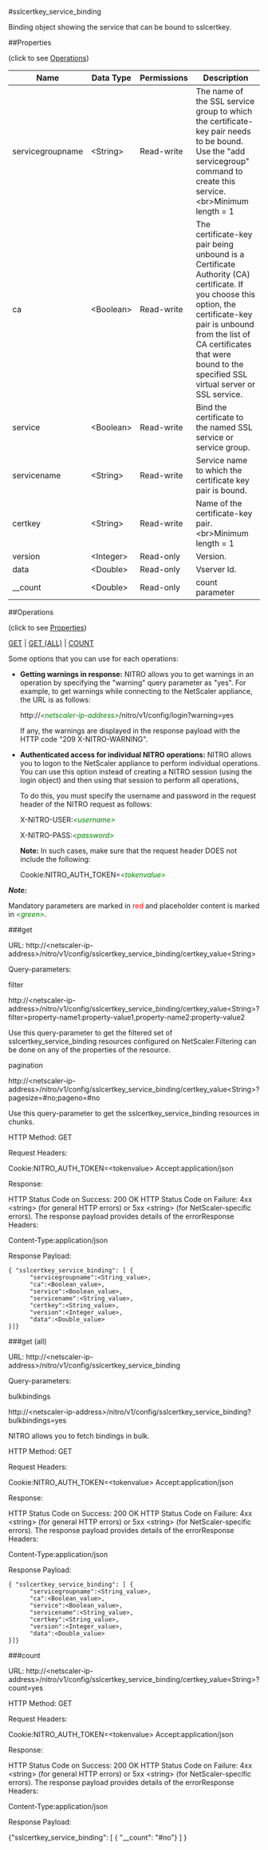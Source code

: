 #sslcertkey_service_binding

Binding object showing the service that can be bound to sslcertkey.


##Properties 
<span>(click to see [Operations](#operations))</span>


<table><thead><tr><th>Name</th><th> Data Type</th><th> Permissions</th><th>Description</th></tr></thead><tbody><tr><td>servicegroupname</td><td>&lt;String></td><td>Read-write</td><td>The name of the SSL service group to which the certificate-key pair needs to be bound. Use the "add servicegroup" command to create this service.&lt;br>Minimum length = 1</td><tr><tr><td>ca</td><td>&lt;Boolean></td><td>Read-write</td><td>The certificate-key pair being unbound is a Certificate Authority (CA) certificate. If you choose this option, the certificate-key pair is unbound from the list of CA certificates that were bound to the specified SSL virtual server or SSL service.</td><tr><tr><td>service</td><td>&lt;Boolean></td><td>Read-write</td><td>Bind the certificate to the named SSL service or service group.</td><tr><tr><td>servicename</td><td>&lt;String></td><td>Read-write</td><td>Service name to which the certificate key pair is bound.</td><tr><tr><td>certkey</td><td>&lt;String></td><td>Read-write</td><td>Name of the certificate-key pair.&lt;br>Minimum length = 1</td><tr><tr><td>version</td><td>&lt;Integer></td><td>Read-only</td><td>Version.</td><tr><tr><td>data</td><td>&lt;Double></td><td>Read-only</td><td>Vserver Id.</td><tr><tr><td>__count</td><td>&lt;Double></td><td>Read-only</td><td>count parameter</td><tr></tbody></table>
##Operations 
<span>(click to see [Properties](#properties))</span>


[GET](#get) | [GET (ALL)](#get-(all)) | [COUNT](#count)


Some options that you can use for each operations:
<ul><li><p><b>Getting warnings in response:</b> NITRO allows you to get warnings in an operation by specifying the "warning" query parameter as "yes". For example, to get warnings while connecting to the NetScaler appliance, the URL is as follows:</p><p>http://<span style="color:green;font-style:italic;">&lt;netscaler-ip-address&gt;</span>/nitro/v1/config/login?warning=yes</p><p>If any, the warnings are displayed in the response payload with the HTTP code "209 X-NITRO-WARNING".</p></li><li><p><b>Authenticated access for individual NITRO operations:</b> NITRO allows you to logon to the NetScaler appliance to perform individual operations. You can use this option instead of creating a NITRO session (using the login object) and then using that session to perform all operations,</p><p>To do this, you must specify the username and password in the request header of the NITRO request as follows:</p><p>X-NITRO-USER:<span style="color:green;font-style:italic;">&lt;username&gt;</span></p><p>X-NITRO-PASS:<span style="color:green;font-style:italic;">&lt;password&gt;</span></p><p><b>Note:</b> In such cases, make sure that the request header DOES not include the following:</p><p>Cookie:NITRO_AUTH_TOKEN=<span style="color:green;font-style:italic;">&lt;tokenvalue&gt;</span></p></li></ul>



***Note:*** 
Mandatory parameters are marked in <span style="color:#FF0000;">red</span> and placeholder content is marked in <span style="color:green;font-style:italic">&lt;green&gt;</span>.

###get



URL: http://&lt;netscaler-ip-address&gt;/nitro/v1/config/sslcertkey_service_binding/certkey_value&lt;String&gt;
Query-parameters:
filter
http://&lt;netscaler-ip-address&gt;/nitro/v1/config/sslcertkey_service_binding/certkey_value&lt;String&gt;?filter=property-name1:property-value1,property-name2:property-value2
Use this query-parameter to get the filtered set of sslcertkey_service_binding resources configured on NetScaler.Filtering can be done on any of the properties of the resource.


pagination
http://&lt;netscaler-ip-address&gt;/nitro/v1/config/sslcertkey_service_binding/certkey_value&lt;String&gt;?pagesize=#no;pageno=#no
Use this query-parameter to get the sslcertkey_service_binding resources in chunks.



HTTP Method: GET
Request Headers:

Cookie:NITRO_AUTH_TOKEN=&lt;tokenvalue&gt;Accept:application/json

Response:
HTTP Status Code on Success: 200 OKHTTP Status Code on Failure: 4xx &lt;string&gt; (for general HTTP errors) or 5xx &lt;string&gt; (for NetScaler-specific errors). The response payload provides details of the errorResponse Headers:

Content-Type:application/json

Response Payload: ```{ "sslcertkey_service_binding": [ {      "servicegroupname":<String_value>,      "ca":<Boolean_value>,      "service":<Boolean_value>,      "servicename":<String_value>,      "certkey":<String_value>,      "version":<Integer_value>,      "data":<Double_value>}]}```



###get (all)



URL: http://&lt;netscaler-ip-address&gt;/nitro/v1/config/sslcertkey_service_binding
Query-parameters:
bulkbindings
http://&lt;netscaler-ip-address&gt;/nitro/v1/config/sslcertkey_service_binding?bulkbindings=yes
NITRO allows you to fetch bindings in bulk.



HTTP Method: GET
Request Headers:

Cookie:NITRO_AUTH_TOKEN=&lt;tokenvalue&gt;Accept:application/json

Response:
HTTP Status Code on Success: 200 OKHTTP Status Code on Failure: 4xx &lt;string&gt; (for general HTTP errors) or 5xx &lt;string&gt; (for NetScaler-specific errors). The response payload provides details of the errorResponse Headers:

Content-Type:application/json

Response Payload: ```{ "sslcertkey_service_binding": [ {      "servicegroupname":<String_value>,      "ca":<Boolean_value>,      "service":<Boolean_value>,      "servicename":<String_value>,      "certkey":<String_value>,      "version":<Integer_value>,      "data":<Double_value>}]}```



###count



URL: http://&lt;netscaler-ip-address&gt;/nitro/v1/config/sslcertkey_service_binding/certkey_value&lt;String&gt;?count=yes
HTTP Method: GET
Request Headers:

Cookie:NITRO_AUTH_TOKEN=&lt;tokenvalue&gt;Accept:application/json

Response:
HTTP Status Code on Success: 200 OKHTTP Status Code on Failure: 4xx &lt;string&gt; (for general HTTP errors) or 5xx &lt;string&gt; (for NetScaler-specific errors). The response payload provides details of the errorResponse Headers:

Content-Type:application/json

Response Payload: 
{"sslcertkey_service_binding": [ { "__count": "#no"} ] }


